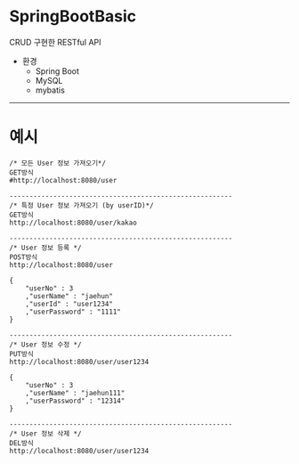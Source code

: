# SpringBootBasic

CRUD 구현한 RESTful API

* 환경
  * Spring Boot
  * MySQL
  * mybatis
  
------------------


# 예시
```
/* 모든 User 정보 가져오기*/
GET방식
#http://localhost:8080/user

--------------------------------------------------------
/* 특정 User 정보 가져오기 (by userID)*/
GET방식
http://localhost:8080/user/kakao

--------------------------------------------------------
/* User 정보 등록 */
POST방식
http://localhost:8080/user

{
	"userNo" : 3
	,"userName" : "jaehun"
	,"userId" : "user1234"
	,"userPassword" : "1111"
}

--------------------------------------------------------
/* User 정보 수정 */
PUT방식
http://localhost:8080/user/user1234

{
	"userNo" : 3
	,"userName" : "jaehun111"
	,"userPassword" : "12314"
}

--------------------------------------------------------
/* User 정보 삭제 */
DEL방식
http://localhost:8080/user/user1234

```


